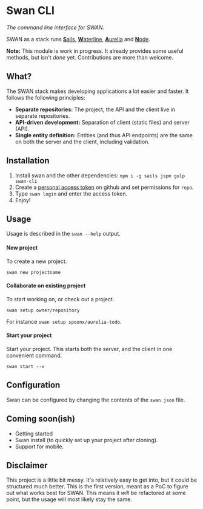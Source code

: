 # Swan CLI
*The command line interface for SWAN.*

SWAN as a stack runs [**S**ails](http://sailsjs.org/), [**W**aterline](https://github.com/balderdashy/waterline), [**A**urelia](http://aurelia.io) and [**N**ode](https://nodejs.org).

**Note:** This module is work in progress.
It already provides some useful methods, but isn't _done_ yet.
Contributions are more than welcome.

## What?
The SWAN stack makes developing applications a lot easier and faster. It follows the following principles:

- **Separate repositories:** The project, the API and the client live in separate repositories.
- **API-driven development:** Separation of client (static files) and server (API).
- **Single entity definition:** Entities (and thus API endpoints) are the same on both the server and the client, including validation.

## Installation

1. Install swan and the other dependencies: `npm i -g sails jspm gulp swan-cli`
2. Create a [personal access token](https://github.com/settings/tokens) on github and set permissions for `repo`.
3. Type `swan login` and enter the access token.
4. Enjoy!

## Usage
Usage is described in the `swan --help` output.

#### New project
To create a new project.

```
swan new projectname
```

#### Collaborate on existing project
To start working on, or check out a project.

```
swan setup owner/repository
```

For instance `swan setup spoonx/aurelia-todo`.

#### Start your project
Start your project. This starts both the server, and the client in one convenient command.

```
swan start --v
```


## Configuration
Swan can be configured by changing the contents of the `swan.json` file.

## Coming soon(ish)
* Getting started
* Swan install (to quickly set up your project after cloning).
* Support for mobile.

## Disclaimer
This project is a little bit messy. It's relatively easy to get into, but it could be structured much better.
This is the first version, meant as a PoC to figure out what works best for SWAN.
This means it _will_ be refactored at some point, but the usage will most likely stay the same.
